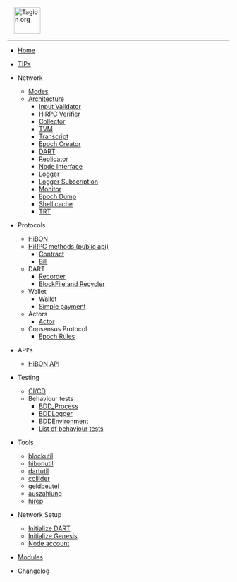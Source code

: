 <a style="margin: 0 0 0 15px" href="https://tagion.org">
	<img alt="Tagion org" src="/documents/figs/logomark.svg" alt="tagion.org" height="60">
</a>

---

- [Home](README.md)
- [TIPs](documents/TIPs/main.md)
- Network
	- [Modes](documents/architecture/Network_Modes.md)
	- [Architecture](documents/architecture/Network_Architecture.md)
		- [Input Validator](/documents/architecture/InputValidator.md)
		- [HiRPC Verifier](/documents/architecture/HiRPCVerifier.md)
		- [Collector](/documents/architecture/Collector.md)
		- [TVM](/documents/architecture/TVM.md "Tagion Virtual Machine")
		- [Transcript](/documents/architecture/Transcript.md)
		- [Epoch Creator](/documents/architecture/EpochCreator.md)
		- [DART](/documents/architecture/DART.md "Distributed Archive of Random Transactions")
		- [Replicator](/documents/architecture/Replicator.md)
		- [Node Interface](/documents/architecture/NodeInterface.md)
		- [Logger](/documents/architecture/Logger.md)
		- [Logger Subscription](/documents/architecture/LoggerSubscription.md)
		- [Monitor](/documents/architecture/Monitor.md)
		- [Epoch Dump](/documents/architecture/EpochDump.md)
		- [Shell cache](/documents/architecture/DARTCache.md)
		- [TRT](/documents/architecture/TRT.md)

- Protocols
	- [HiBON](documents/protocols/hibon.md)
    - [HiRPC methods (public api)](/documents/protocols/contract/hirpcmethods.md)
        - [Contract](/documents/protocols/contract/Contract.md)
	    - [Bill](/documents/protocols/contract/Bill.md)
    - DART
		- [Recorder](/documents/modules/dart/recorder.md)
		- [BlockFile and Recycler](/documents/modules/dart/block_file_recycler.md)
	- Wallet
		- [Wallet](/documents/modules/wallet/wallet.md)
        - [Simple payment](/documents/protocols/contract/Transfer.md)
	- Actors
		- [Actor](/documents/modules/actor/actor_requirement.md)
	- Consensus Protocol
		- [Epoch Rules](/documents/protocols/consensus_protocol/EpochRules.md)

- API's
    - [HiBON API](/documents/protocols/api/hibon_api.md)

- Testing
    - [CI/CD](documents/continous_integration_and_delivery/systemic_overview.md)
	- Behaviour tests
		- [BDD_Process](documents/behaviour/BDD_Process.md)
		- [BDDLogger](documents/behaviour/BDDLogger.md)
		- [BDDEnvironment](documents/behaviour/BDDEnvironment.md)
		- [List of behaviour tests](bdd/BDDS.md)

- Tools
	- [blockutil](/src/bin-blockutil/README.md)
	- [hibonutil](/src/bin-hibonutil/README.md)
	- [dartutil](/src/bin-dartutil/README.md)
    - [collider](/src/bin-collider/README.md)
    - [geldbeutel](/src/bin-geldbeutel/README.md)
    - [auszahlung](/src/bin-auszahlung/README.md)
    - [hirep](/src/bin-hirep/README.md)

- Network Setup 
    - [Initialize DART](documents/network_setup/initialize_dart.md)
    - [Initialize Genesis](documents/network_setup/initialize_genesis_epoch.md)
    - [Node account](documents/network_setup/minting_and_accounts.md)
- [Modules](src/)
- [Changelog](documents/changelog.md)
